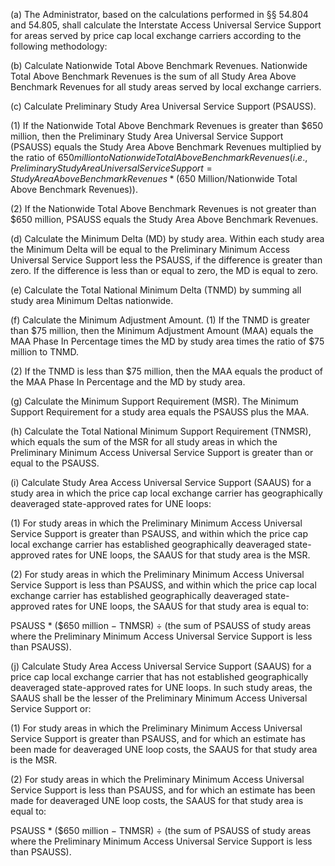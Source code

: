 (a) The Administrator, based on the calculations performed in §§ 54.804 and 54.805, shall calculate the Interstate Access Universal Service Support for areas served by price cap local exchange carriers according to the following methodology:

(b) Calculate Nationwide Total Above Benchmark Revenues. Nationwide Total Above Benchmark Revenues is the sum of all Study Area Above Benchmark Revenues for all study areas served by local exchange carriers.

(c) Calculate Preliminary Study Area Universal Service Support (PSAUSS).

(1) If the Nationwide Total Above Benchmark Revenues is greater than $650 million, then the Preliminary Study Area Universal Service Support (PSAUSS) equals the Study Area Above Benchmark Revenues multiplied by the ratio of $650 million to Nationwide Total Above Benchmark Revenues (i.e., Preliminary Study Area Universal Service Support = Study Area Above Benchmark Revenues *($650 Million/Nationwide Total Above Benchmark Revenues)).

(2) If the Nationwide Total Above Benchmark Revenues is not greater than $650 million, PSAUSS equals the Study Area Above Benchmark Revenues.

(d) Calculate the Minimum Delta (MD) by study area. Within each study area the Minimum Delta will be equal to the Preliminary Minimum Access Universal Service Support less the PSAUSS, if the difference is greater than zero. If the difference is less than or equal to zero, the MD is equal to zero.

(e) Calculate the Total National Minimum Delta (TNMD) by summing all study area Minimum Deltas nationwide.

(f) Calculate the Minimum Adjustment Amount. (1) If the TNMD is greater than $75 million, then the Minimum Adjustment Amount (MAA) equals the MAA Phase In Percentage times the MD by study area times the ratio of $75 million to TNMD.

(2) If the TNMD is less than $75 million, then the MAA equals the product of the MAA Phase In Percentage and the MD by study area.

(g) Calculate the Minimum Support Requirement (MSR). The Minimum Support Requirement for a study area equals the PSAUSS plus the MAA.

(h) Calculate the Total National Minimum Support Requirement (TNMSR), which equals the sum of the MSR for all study areas in which the Preliminary Minimum Access Universal Service Support is greater than or equal to the PSAUSS.

(i) Calculate Study Area Access Universal Service Support (SAAUS) for a study area in which the price cap local exchange carrier has geographically deaveraged state-approved rates for UNE loops:

(1) For study areas in which the Preliminary Minimum Access Universal Service Support is greater than PSAUSS, and within which the price cap local exchange carrier has established geographically deaveraged state-approved rates for UNE loops, the SAAUS for that study area is the MSR.

(2) For study areas in which the Preliminary Minimum Access Universal Service Support is less than PSAUSS, and within which the price cap local exchange carrier has established geographically deaveraged state-approved rates for UNE loops, the SAAUS for that study area is equal to:

PSAUSS * ($650 million − TNMSR) ÷ (the sum of PSAUSS of study areas where the Preliminary Minimum Access Universal Service Support is less than PSAUSS).

(j) Calculate Study Area Access Universal Service Support (SAAUS) for a price cap local exchange carrier that has not established geographically deaveraged state-approved rates for UNE loops. In such study areas, the SAAUS shall be the lesser of the Preliminary Minimum Access Universal Service Support or:

(1) For study areas in which the Preliminary Minimum Access Universal Service Support is greater than PSAUSS, and for which an estimate has been made for deaveraged UNE loop costs, the SAAUS for that study area is the MSR.

(2) For study areas in which the Preliminary Minimum Access Universal Service Support is less than PSAUSS, and for which an estimate has been made for deaveraged UNE loop costs, the SAAUS for that study area is equal to:

PSAUSS * ($650 million − TNMSR) ÷ (the sum of PSAUSS of study areas where the Preliminary Minimum Access Universal Service Support is less than PSAUSS).

